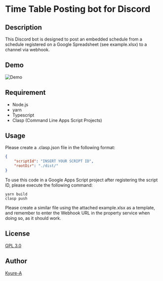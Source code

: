 # Time Table Posting bot for Discord

## Description
This Discord bot is designed to post an embedded schedule from a schedule registered on a Google Spreadsheet (see example.xlsx) to a channel via webhook.

## Demo
![Demo](https://user-images.githubusercontent.com/49436968/232452515-ea5d1836-5795-4b22-a4f3-61dc1c563267.png)


## Requirement
- Node.js
- yarn 
- Typescript
- Clasp (Command Line Apps Script Projects)

## Usage

Please create a .clasp.json file in the following format:

``` json
{
    "scriptId": "INSERT YOUR SCRIPT ID",
    "rootDir": "./dist/"
}
```
To use this code in a Google Apps Script project after registering the script ID, please execute the following command:

``` shell
yarn build
clasp push
```

Please create a similar file using the attached example.xlsx as a template, and remember to enter the Webhook URL in the property service when doing so, as it should work.

## License
[GPL 3.0](https://github.com/Kyure-A)

## Author
[Kyure-A](https://github.com/Kyure-A)
